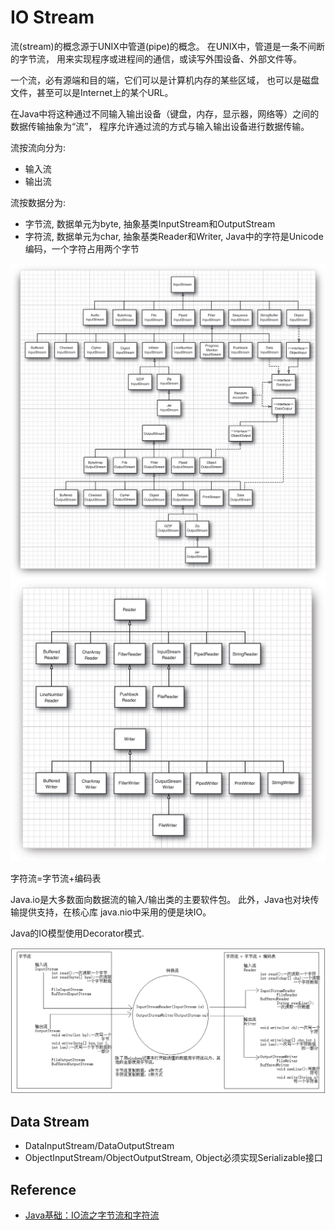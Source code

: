 # IO Stream

流(stream)的概念源于UNIX中管道(pipe)的概念。
在UNIX中，管道是一条不间断的字节流，
用来实现程序或进程间的通信，或读写外围设备、外部文件等。

一个流，必有源端和目的端，它们可以是计算机内存的某些区域，
也可以是磁盘文件，甚至可以是Internet上的某个URL。

在Java中将这种通过不同输入输出设备（键盘，内存，显示器，网络等）之间的数据传输抽象为“流”，
程序允许通过流的方式与输入输出设备进行数据传输。

流按流向分为:

- 输入流
- 输出流

流按数据分为:

- 字节流, 数据单元为byte, 抽象基类InputStream和OutputStream
- 字符流, 数据单元为char, 抽象基类Reader和Writer, 
Java中的字符是Unicode编码，一个字符占用两个字节

![input and output](./img/bin-stream.jpg)
![reader and writer](./img/text-stream.jpg)

字符流=字节流+编码表

 Java.io是大多数面向数据流的输入/输出类的主要软件包。
 此外，Java也对块传输提供支持，在核心库 java.nio中采用的便是块IO。

 Java的IO模型使用Decorator模式.

![字节流和字符流的转换](./img/iostream.jpg)

## Data Stream

- DataInputStream/DataOutputStream
- ObjectInputStream/ObjectOutputStream, Object必须实现Serializable接口

## Reference

- [Java基础：IO流之字节流和字符流](http://blog.csdn.net/axi295309066/article/details/52820203)
